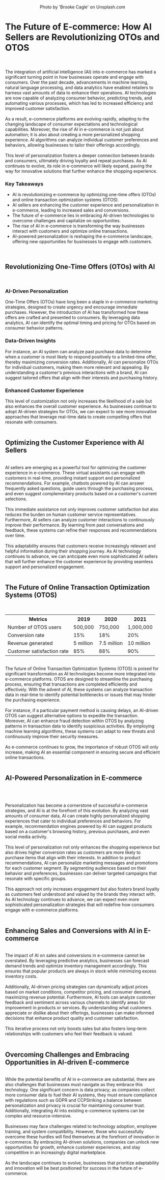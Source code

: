 <p><!-- x-tinymce/html --></p>
<p><img id="image1" class="inline-flex items-center justify-center mb-4" src="https://images.unsplash.com/photo-1485217988980-11786ced9454?crop=entropy&amp;cs=srgb&amp;fm=jpg&amp;ixid=M3w0MDY0MzJ8MHwxfHNlYXJjaHw1fHxPbmxpbmUlMjBtYXJrZXRwbGFjZXxlbnwwfDB8fHwxNzQ4NDkxMTUwfDA&amp;ixlib=rb-4.1.0&amp;q=85&amp;w=900" alt="" /></p>
<center><span id="copyright">Photo by 'Brooke Cagle' on Unsplash.com</span></center>
<h1 id="block-h1-1">The Future of E-commerce: How AI Sellers are Revolutionizing OTOs and OTOS</h1>
<p><br /><br />The integration of artificial intelligence (AI) into e-commerce has marked a significant turning point in how businesses operate and engage with consumers. Over the past decade, advancements in machine learning, natural language processing, and data analytics have enabled retailers to harness vast amounts of data to enhance their operations. AI technologies are now capable of analyzing consumer behavior, predicting trends, and automating various processes, which has led to increased efficiency and improved customer satisfaction. <br /><br />As a result, e-commerce platforms are evolving rapidly, adapting to the changing landscape of consumer expectations and technological capabilities. Moreover, the rise of AI in e-commerce is not just about automation; it is also about creating a more personalized shopping experience. AI algorithms can analyze individual customer preferences and behaviors, allowing businesses to tailor their offerings accordingly. <br /><br />This level of personalization fosters a deeper connection between brands and consumers, ultimately driving loyalty and repeat purchases. As AI continues to evolve, its role in e-commerce will likely expand, paving the way for innovative solutions that further enhance the shopping experience.</p>
<h3 id="block-h3-1">Key Takeaways</h3>
<ul>
<li>AI is revolutionizing e-commerce by optimizing one-time offers (OTOs) and online transaction optimization systems (OTOS).</li>
<li>AI sellers are enhancing the customer experience and personalization in e-commerce, leading to increased sales and conversions.</li>
<li>The future of e-commerce lies in embracing AI-driven technologies to overcome challenges and capitalize on opportunities.</li>
<li>The rise of AI in e-commerce is transforming the way businesses interact with customers and optimize online transactions.</li>
<li>AI-powered personalization is reshaping the e-commerce landscape, offering new opportunities for businesses to engage with customers.</li>
</ul>
<p>&nbsp;</p>
<h2 id="block-h2-1">Revolutionizing One-Time Offers (OTOs) with AI</h2>
<p>&nbsp;</p>
<h3 id="block-h3-2">AI-Driven Personalization</h3>
<p>One-Time Offers (OTOs) have long been a staple in e-commerce marketing strategies, designed to create urgency and encourage immediate purchases. However, the introduction of AI has transformed how these offers are crafted and presented to consumers. By leveraging data analytics, AI can identify the optimal timing and pricing for OTOs based on consumer behavior patterns.</p>
<h3 id="block-h3-3">Data-Driven Insights</h3>
<p>For instance, an AI system can analyze past purchase data to determine when a customer is most likely to respond positively to a limited-time offer, thereby maximizing conversion rates. Additionally, AI can personalize OTOs for individual customers, making them more relevant and appealing. By understanding a customer's previous interactions with a brand, AI can suggest tailored offers that align with their interests and purchasing history.</p>
<h3 id="block-h3-4">Enhanced Customer Experience</h3>
<p>This level of customization not only increases the likelihood of a sale but also enhances the overall customer experience. As businesses continue to adopt AI-driven strategies for OTOs, we can expect to see more innovative approaches that leverage real-time data to create compelling offers that resonate with consumers.<br /><br /></p>
<h2 id="block-h2-2">Optimizing the Customer Experience with AI Sellers</h2>
<p><br />AI sellers are emerging as a powerful tool for optimizing the customer experience in e-commerce. These virtual assistants can engage with customers in real-time, providing instant support and personalized recommendations. For example, chatbots powered by AI can answer frequently asked questions, guide users through the purchasing process, and even suggest complementary products based on a customer's current selections. <br /><br />This immediate assistance not only improves customer satisfaction but also reduces the burden on human customer service representatives. Furthermore, AI sellers can analyze customer interactions to continuously improve their performance. By learning from past conversations and feedback, these systems can refine their responses and recommendations over time. <br /><br />This adaptability ensures that customers receive increasingly relevant and helpful information during their shopping journey. As AI technology continues to advance, we can anticipate even more sophisticated AI sellers that will further enhance the customer experience by providing seamless support and personalized engagement.<br /><br /></p>
<h2 id="block-h2-3">The Future of Online Transaction Optimization Systems (OTOS)</h2>
<p>&nbsp;</p>
<table>
<tbody>
<tr>
<th>Metrics</th>
<th>2019</th>
<th>2020</th>
<th>2021</th>
</tr>
<tr>
<td>Number of OTOS users</td>
<td>500,000</td>
<td>750,000</td>
<td>1,000,000</td>
</tr>
<tr>
<td>Conversion rate</td>
<td>15%</td>
<td>18%</td>
<td>20%</td>
</tr>
<tr>
<td>Revenue generated</td>
<td>5 million</td>
<td>7.5 million</td>
<td>10 million</td>
</tr>
<tr>
<td>Customer satisfaction rate</td>
<td>85%</td>
<td>88%</td>
<td>90%</td>
</tr>
</tbody>
</table>
<p><br />The future of Online Transaction Optimization Systems (OTOS) is poised for significant transformation as AI technologies become more integrated into e-commerce platforms. OTOS are designed to streamline the purchasing process, ensuring that transactions are completed efficiently and effectively. With the advent of AI, these systems can analyze transaction data in real-time to identify potential bottlenecks or issues that may hinder the purchasing experience. <br /><br />For instance, if a particular payment method is causing delays, an AI-driven OTOS can suggest alternative options to expedite the transaction. Moreover, AI can enhance fraud detection within OTOS by analyzing patterns in transaction data to identify suspicious activities. By employing machine learning algorithms, these systems can adapt to new threats and continuously improve their security measures. <br /><br />As e-commerce continues to grow, the importance of robust OTOS will only increase, making AI an essential component in ensuring secure and efficient online transactions.<br /><br /></p>
<h2 id="block-h2-4">AI-Powered Personalization in E-commerce</h2>
<p><br /><br /><img id="image2" src="&amp;w=900" alt="" /><br /><br />Personalization has become a cornerstone of successful e-commerce strategies, and AI is at the forefront of this evolution. By analyzing vast amounts of consumer data, AI can create highly personalized shopping experiences that cater to individual preferences and behaviors. For example, recommendation engines powered by AI can suggest products based on a customer's browsing history, previous purchases, and even social media activity. <br /><br />This level of personalization not only enhances the shopping experience but also drives higher conversion rates as customers are more likely to purchase items that align with their interests. In addition to product recommendations, AI can personalize marketing messages and promotions for each customer segment. By segmenting audiences based on their behavior and preferences, businesses can deliver targeted campaigns that resonate with specific groups. <br /><br />This approach not only increases engagement but also fosters brand loyalty as customers feel understood and valued by the brands they interact with. As AI technology continues to advance, we can expect even more sophisticated personalization strategies that will redefine how consumers engage with e-commerce platforms.<br /><br /></p>
<h2 id="block-h2-5">Enhancing Sales and Conversions with AI in E-commerce</h2>
<p><br />The impact of AI on sales and conversions in e-commerce cannot be overstated. By leveraging predictive analytics, businesses can forecast demand trends and optimize inventory management accordingly. This ensures that popular products are always in stock while minimizing excess inventory costs. <br /><br />Additionally, AI-driven pricing strategies can dynamically adjust prices based on market conditions, competitor pricing, and consumer demand, maximizing revenue potential. Furthermore, AI tools can analyze customer feedback and sentiment across various channels to identify areas for improvement in products or services. By understanding what customers appreciate or dislike about their offerings, businesses can make informed decisions that enhance product quality and customer satisfaction. <br /><br />This iterative process not only boosts sales but also fosters long-term relationships with customers who feel their feedback is valued.<br /><br /></p>
<h2 id="block-h2-6">Overcoming Challenges and Embracing Opportunities in AI-driven E-commerce</h2>
<p><br />While the potential benefits of AI in e-commerce are substantial, there are also challenges that businesses must navigate as they embrace this technology. One significant concern is data privacy; as companies collect more consumer data to fuel their AI systems, they must ensure compliance with regulations such as GDPR and CCPStriking a balance between personalization and privacy is crucial for maintaining consumer trust. Additionally, integrating AI into existing e-commerce systems can be complex and resource-intensive. <br /><br />Businesses may face challenges related to technology adoption, employee training, and system compatibility. However, those who successfully overcome these hurdles will find themselves at the forefront of innovation in e-commerce. By embracing AI-driven solutions, companies can unlock new opportunities for growth, enhance customer experiences, and stay competitive in an increasingly digital marketplace. <br /><br />As the landscape continues to evolve, businesses that prioritize adaptability and innovation will be best positioned for success in the future of e-commerce.</p>
